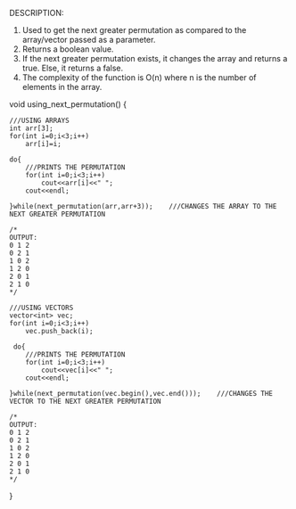 DESCRIPTION:
1. Used to get the next greater permutation as compared to the array/vector passed as a  parameter.
2. Returns a boolean value.
3. If the next greater permutation exists, it changes the array and returns a true. Else, it returns a false.
4. The complexity of the function is O(n) where n is the number of elements in the array.

void using_next_permutation()
{
    
    ///USING ARRAYS
    int arr[3];
    for(int i=0;i<3;i++)
    	arr[i]=i;
    
    do{
    	///PRINTS THE PERMUTATION
    	for(int i=0;i<3;i++)
    		cout<<arr[i]<<" ";
    	cout<<endl;

    }while(next_permutation(arr,arr+3));	///CHANGES THE ARRAY TO THE NEXT GREATER PERMUTATION

    /*
    OUTPUT: 
    0 1 2
    0 2 1
    1 0 2
    1 2 0
    2 0 1
    2 1 0
    */

    ///USING VECTORS
    vector<int> vec;
    for(int i=0;i<3;i++)
    	vec.push_back(i);

     do{
    	///PRINTS THE PERMUTATION
    	for(int i=0;i<3;i++)
    		cout<<vec[i]<<" ";
    	cout<<endl;

    }while(next_permutation(vec.begin(),vec.end()));	///CHANGES THE VECTOR TO THE NEXT GREATER PERMUTATION
    
    /*
    OUTPUT: 
    0 1 2
    0 2 1
    1 0 2
    1 2 0
    2 0 1
    2 1 0
    */
}
